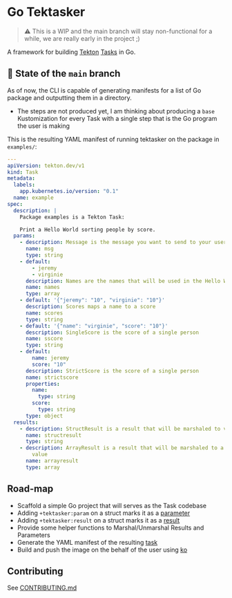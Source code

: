 # Go Tektasker

> :warning: This is a WIP and the main branch will stay non-functional
> for a while, we are really early in the project ;)

A framework for building
[Tekton](https://tekton.dev)
[Tasks](https://tekton.dev/docs/pipelines/tasks/) in Go.

## :wrench: State of the `main` branch

As of now, the CLI is capable of generating manifests for a list of Go package
and outputting them in a directory.
* The steps are not produced yet, I am thinking about producing a `base`
  Kustomization for every Task with a single step that is the Go program
  the user is making

This is the resulting YAML manifest of running tektasker on the package in
`examples/`:

```yaml
---
apiVersion: tekton.dev/v1
kind: Task
metadata:
  labels:
    app.kubernetes.io/version: "0.1"
  name: example
spec:
  description: |
    Package examples is a Tekton Task:

    Print a Hello World sorting people by score.
  params:
    - description: Message is the message you want to send to your user
      name: msg
      type: string
    - default:
        - jeremy
        - virginie
      description: Names are the names that will be used in the Hello World!
      name: names
      type: array
    - default: '{"jeremy": "10", "virginie": "10"}'
      description: Scores maps a name to a score
      name: scores
      type: string
    - default: '{"name": "virginie", "score": "10"}'
      description: SingleScore is the score of a single person
      name: sscore
      type: string
    - default:
        name: jeremy
        score: "10"
      description: StrictScore is the score of a single person
      name: strictscore
      properties:
        name:
          type: string
        score:
          type: string
      type: object
  results:
    - description: StructResult is a result that will be marshaled to valid JSON
      name: structresult
      type: string
    - description: ArrayResult is a result that will be marshaled to a valid JSON array
        value
      name: arrayresult
      type: array
```

## Road-map

* Scaffold a simple Go project that will serves as the Task codebase
* Adding `+tektasker:param` on a struct marks it as a
  [parameter](https://tekton.dev/docs/pipelines/tasks/#specifying-parameters)
* Adding `+tektasker:result` on a struct marks it as a
  [result](https://tekton.dev/docs/pipelines/tasks/#emitting-results)
* Provide some helper functions to Marshal/Unmarshal Results and Parameters
* Generate the YAML manifest of the resulting
  [task](https://tekton.dev/docs/pipelines/tasks/#configuring-a-task)
* Build and push the image on the behalf of
  the user using [ko](https://github.com/ko-build/ko)

## Contributing

See [CONTRIBUTING.md](./CONTRIBUTING.md)
